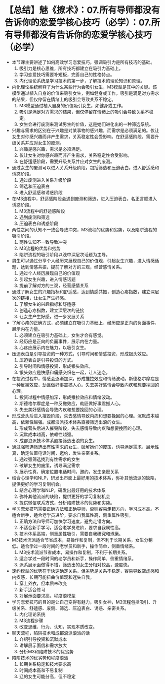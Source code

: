 # 【总结】魅《撩术》：07.所有导师都没有告诉你的恋爱学核心技巧（必学）：07.所有导师都没有告诉你的恋爱学核心技巧（必学）

-   本节课主要讲述了如何高效学习恋爱技巧，强调吸引力是所有技巧的基础。
    1.  吸引力是核心思维，所有技巧都建立在吸引力基础上。
    2.  学习恋爱技巧需要补短板，完善自己的性格特点。
    3.  内化理论系统是学习技术的第一步，了解技术的理论知识和原理。
-   内化理论系统解释了为什么某些行为会吸引女生，M3模型是其中的关键。该模型通过植入自身的价值来吸引女生，例如健身或工作。吸引是满足对方需求的结果，但仅停留在情绪上的吸引会导致关系不稳定。
    1.  M3模型通过植入自身的价值吸引女生，如健身或工作。
    2.  吸引是满足对方需求的结果，但仅停留在情绪上的吸引会导致关系不稳定。
    3.  女生会进行废测来测试男生的价值，这是她们进化出的一种筛选系统。
-   兴趣与需求的区别在于兴趣是对某事物的感兴趣，而需求是必须满足的。仅让女生对你感兴趣而非产生需求，关系稳定性会受影响。在舒适感阶段，需要升级关系并应对女生的废测。
    1.  兴趣是感兴趣，需求是必须满足。
    2.  仅让女生对你感兴趣而非产生需求，关系稳定性会受影响。
    3.  在舒适感阶段，需要升级关系并应对女生的废测。
-   通过女生的废测可以进入关系升级阶段，包括筛选和压迫表白，进入舒适感和诱惑阶段。
    1.  通过废测进入关系升级阶段
    2.  筛选和压迫表白
    3.  进入舒适感和诱惑阶段
-   在M3流程中，舒适感阶段会遇到废测和筛选，进入压迫表白，名正言顺进入诱惑阶段。
    1.  M3流程中的舒适感阶段
    2.  遇到废测和筛选
    3.  压迫表白和诱惑阶段
-   两性之间的认知不一致会导致冲突，M3流程的优势和劣势，以及陷阱流程的吸引阶段。
    1.  两性认知不一致导致冲突
    2.  M3流程的优势和劣势
    3.  陷阱流程的吸引阶段以浅中深层次话题为主导。
-   男生可以通过分享个人经历来展现自己的价值观，引起女生兴趣，进入情感话题，达到情感共振，提前了解对方的三观，经营感情关系。
    1.  通过个人经历展现自己的价值观
    2.  引起女生兴趣，进入情感话题
    3.  提前了解对方的三观，经营感情关系
-   通过了解女生的兴趣指标和舒适感，达到情感共振，创造心疼指数，建立深层次的链接，让女生产生好感。
    1.  了解女生的兴趣指标和舒适感
    2.  创造心疼指数，建立深层次的链接
    3.  让女生产生好感，进一步发展关系
-   了解心疼的正确方式，必须建立在吸引力基础上，经历应是正向的负面事件，展示内在力量。
    1.  必须建立在吸引力基础上，女生才会有感觉。
    2.  经历应是正向的负面事件，展示内在力量。
    3.  心疼应展示内在魅力，以吸引女生。
-   压迫表白是引导投资的一种方式，引导时间和情感投资，形成银头效应。
    1.  压迫表白是引导投资的方式。
    2.  引导时间和情感投资，形成银头效应。
    3.  银头效应是快感和痛感交织在一起，让人迷恋。
-   在投资过程中，情感会逐渐加深，形成推拉效应和情绪波动。斯德格尔摩症是一种反撇效应，劫匪做好事震撼人心。失去美好感情会导致内疚和想要挽回的心理。
    1.  投资过程中情感加深，形成推拉效应和情绪波动。
    2.  斯德格尔摩症是一种反撇效应，劫匪做好事震撼人心。
    3.  失去美好感情会导致内疚和想要挽回的心理。
-   形成营头后进入摧毁阶段，失去感情导致内疚和想要挽回的心理。沉默成本越高，依赖性越强。成都浪派技术体系直接筛选出浪的女生。
    1.  形成营头后进入摧毁阶段，失去感情导致内疚和想要挽回的心理。
    2.  沉默成本越高，依赖性越强。
    3.  成都浪派技术体系直接筛选出浪的女生。
-   通过强筛选筛选出有性需求的女生，破解她们的废策，诱导满足需求，展示性真，确定位置电话时间，邀约，发生亲密关系。
    1.  通过强筛选找到有性需求的女生
    2.  破解女生的废策，诱导满足需求
    3.  展示性真，确定位置电话时间，邀约，发生亲密关系
-   结合心理学和NLP，研发出市面上最好用的技术体系，弥补其他流派的缺陷，提供更好的学习复制机会。
    1.  结合心理学和NLP，研发出最好用的技术体系
    2.  弥补其他流派的缺陷，提供更好的学习复制机会
    3.  提供微信联系方式，分析陷阱技术的优势和劣势。
-   学习恋爱技巧需要正确方法和正确导师，否则容易走错方向，学习成本高。不适合新手，适合老学员进阶，要求自我属性高，侧重属性吸引。
    1.  正确方法和导师可加快学习速度，避免走错方向。
    2.  不适合新手学习，适合老学员进阶，要求自我属性高。
    3.  技术体系高端，侧重属性吸引，需要自我研究和琢磨。
-   M3技术流派适合节省成本，易操作和复制，但不利于长期关系，女生分稍低。适合学过一段时间的老学员和新手，操作简单，侧重情绪系。
    1.  M3技术流派节省成本，易操作和复制，不利于长期关系。
    2.  适合学过一段时间的老学员和新手，操作简单，侧重情绪系。
    3.  派系展示面做得不错，筛选出的女生分相对较高，速度快。
-   速约模型的优势在于快速确定关系，但劣势是关系不稳定，容易导致空虚感和内疚感，长期可能扭曲价值观和迷失自我。
    1.  穿上外衣，但本质未改变
    2.  新手适合练习
    3.  对展示面要求高，程度浪模型
-   学习恋爱技巧的目的是让自己变得有魅力，吸引女神，M3流程包括吸引、升级关系、舒适感、废侧、筛选、压迫表白、诱惑、亲密关系。
    1.  内化理论系统
    2.  M3流程步骤
    3.  改变思维、行为、认知，实现本质改变。
-   聊天流程，陷阱技术和成都浪派浪派的话
    1.  介绍引导投资和沉默成本
    2.  讲解展示面信和需求放大
    3.  分析M3和陷阱技术的优劣势
-   陷阱技术的优劣势和程度浪派
    1.  长期关系稳定和技术要求高
    2.  时间成本高和不易复制
    3.  辽的女生可能分高，但不稳定